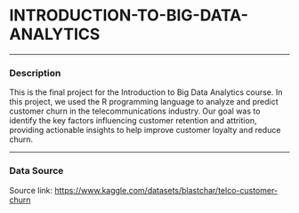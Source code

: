 # INTRODUCTION-TO-BIG-DATA-ANALYTICS

---
### Description
This is the final project for the Introduction to Big Data Analytics course. In this project, we used the R programming language to analyze and predict customer churn in the telecommunications industry. Our goal was to identify the key factors influencing customer retention and attrition, providing actionable insights to help improve customer loyalty and reduce churn.

---
### Data Source
Source link: https://www.kaggle.com/datasets/blastchar/telco-customer-churn
